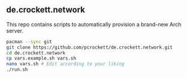 ## de.crockett.network

This repo contains scripts to automatically provision a brand-new Arch server.

```bash
pacman --sync git
git clone https://github.com/pcrockett/de.crockett.network.git
cd de.crockett.network
cp vars.example.sh vars.sh
nano vars.sh # Edit according to your liking
./run.sh
```
